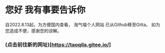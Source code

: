 # 您好 我有事要告诉你
自2022.8.13起，为方便国内查看， 淘气喵个人网站 已从Github移至Gitta。
如为您造成不便，感谢您的谅解。
### (点击前往新的网址)[https://taoqila.gitee.io/]

